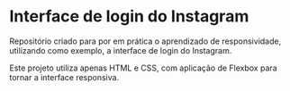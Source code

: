 # Interface de login do Instagram

Repositório criado para por em prática o aprendizado de responsividade, utilizando como exemplo, a interface de login do Instagram.

Este projeto utiliza apenas HTML e CSS, com aplicação de Flexbox para tornar a interface responsiva.
